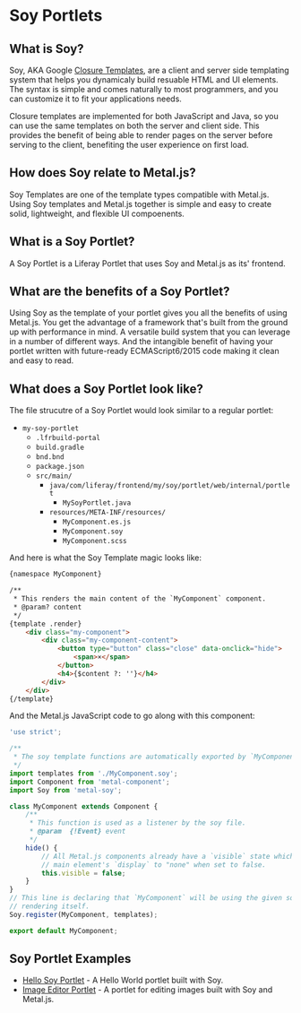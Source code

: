 # Soy Portlets

## What is Soy?

Soy, AKA Google [Closure Templates](https://developers.google.com/closure/templates/), are a client and server side templating system that helps you dynamicaly build resuable HTML and UI elements.  The syntax is simple and comes naturally to most programmers, and you can customize it to fit your applications needs.

Closure templates are implemented for both JavaScript and Java, so you can use the same templates on both the server and client side. This provides the benefit of being able to render pages on the server before serving to the client, benefiting the user experience on first load.

## How does Soy relate to Metal.js?

Soy Templates are one of the template types compatible with Metal.js. Using Soy templates and Metal.js together is simple and easy to create solid, lightweight, and flexible UI compoenents.

## What is a Soy Portlet?

A Soy Portlet is a Liferay Portlet that uses Soy and Metal.js as its' frontend.

## What are the benefits of a Soy Portlet?

Using Soy as the template of your portlet gives you all the benefits of using Metal.js.  You get the advantage of a framework that's built from the ground up with performance in mind.  A versatile build system that you can leverage in a number of different ways.  And the intangible benefit of having your portlet written with future-ready ECMAScript6/2015 code making it clean and easy to read.

## What does a Soy Portlet look like?

The file strucutre of a Soy Portlet would look similar to a regular portlet:

- `my-soy-portlet`
    - `.lfrbuild-portal`
    - `build.gradle`
    - `bnd.bnd`
    - `package.json`
    - `src/main/`
        - `java/com/liferay/frontend/my/soy/portlet/web/internal/portlet`
            - `MySoyPortlet.java`
        - `resources/META-INF/resources/`
            - `MyComponent.es.js`
            - `MyComponent.soy`
            - `MyComponent.scss`

And here is what the Soy Template magic looks like:

```html
{namespace MyComponent}

/**
 * This renders the main content of the `MyComponent` component.
 * @param? content
 */
{template .render}
    <div class="my-component">
        <div class="my-component-content">
            <button type="button" class="close" data-onclick="hide">
                <span>×</span>
            </button>
            <h4>{$content ?: ''}</h4>
        </div>
    </div>
{/template}
```

And the Metal.js JavaScript code to go along with this component:

```javascript
'use strict';

/**
 * The soy template functions are automatically exported by `MyComponent.soy.js`.
 */
import templates from './MyComponent.soy';
import Component from 'metal-component';
import Soy from 'metal-soy';

class MyComponent extends Component {
    /**
     * This function is used as a listener by the soy file.
     * @param  {!Event} event
     */
    hide() {
        // All Metal.js components already have a `visible` state which sets the
        // main element's `display` to "none" when set to false.
        this.visible = false;
    }
}
// This line is declaring that `MyComponent` will be using the given soy templates for
// rendering itself.
Soy.register(MyComponent, templates);

export default MyComponent;
```

## Soy Portlet Examples

- [Hello Soy Portlet](https://github.com/liferay/liferay-portal/tree/master/modules/apps/foundation/hello-soy/hello-soy-web) - A Hello World portlet built with Soy.
- [Image Editor Portlet](https://github.com/liferay/liferay-portal/tree/master/modules/apps/foundation/frontend-image-editor/frontend-image-editor-web) - A portlet for editing images built with Soy and Metal.js.
